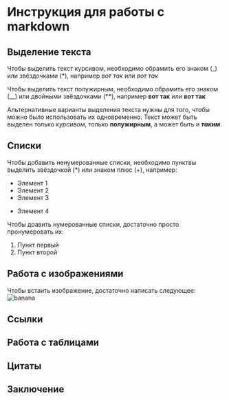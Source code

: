 # Инструкция для работы с markdown

## Выделение текста

Чтобы выделить текст курсивом, необходимо обрамить его знаком (_) или звёздочками (*), например _вот так_ или *вот так*

Чтобы выделить текст полужирным, необходимо обрамить его знаком (__) или двойными звёздочками (**), например __вот так__ или **вот так**

Альтернативные варианты выделения текста нужны для того, чтобы можно было использовать их одновременно. Текст может быть выделен только *курсивом*, только **полужирным**, а может быть и __*таким*__.

## Списки

Чтобы добавить ненумерованные списки, необходимо пунктвы выделить звёздочкой (*) или знаком плюс (+), например:
* Элемент 1
* Элемент 2
* Элемент 3
+ Элемент 4

Чтобы доавить нумерованные списки, достаточно просто пронумеровать их:

1. Пункт первый
2. Пункт второй

## Работа с изображениями

Чтобы встаить изображение, достаточно написать следующее:
![banana](https://telecomdom.com/wp-content/uploads/2020/02/kartinki-na-telefon-5-576x1024.jpg)

## Ссылки

## Работа с таблицами

## Цитаты

## Заключение